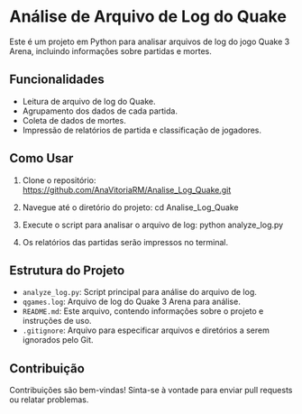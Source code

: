 # Análise de Arquivo de Log do Quake

Este é um projeto em Python para analisar arquivos de log do jogo Quake 3 Arena, incluindo informações sobre partidas e mortes.

## Funcionalidades

- Leitura de arquivo de log do Quake.
- Agrupamento dos dados de cada partida.
- Coleta de dados de mortes.
- Impressão de relatórios de partida e classificação de jogadores.

## Como Usar

1. Clone o repositório:
https://github.com/AnaVitoriaRM/Analise_Log_Quake.git

2. Navegue até o diretório do projeto:
cd Analise_Log_Quake

3. Execute o script para analisar o arquivo de log:
python analyze_log.py


4. Os relatórios das partidas serão impressos no terminal.

## Estrutura do Projeto

- `analyze_log.py`: Script principal para análise do arquivo de log.
- `qgames.log`: Arquivo de log do Quake 3 Arena para análise.
- `README.md`: Este arquivo, contendo informações sobre o projeto e instruções de uso.
- `.gitignore`: Arquivo para especificar arquivos e diretórios a serem ignorados pelo Git.

## Contribuição
Contribuições são bem-vindas! Sinta-se à vontade para enviar pull requests ou relatar problemas.


